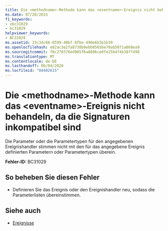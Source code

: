 ```yaml
---
title: Die <methodname>-Methode kann das <eventname>-Ereignis nicht behandeln, da die Signaturen inkompatibel sind
ms.date: 07/20/2015
f1_keywords:
- vbc31029
- bc31029
helpviewer_keywords:
- BC31029
ms.assetid: 33c3dc66-6599-40bf-8fbe-490e6b3e1b39
ms.openlocfilehash: e82ac3e2fa8738b9ebb8565be70ab5871a868ea9
ms.sourcegitcommit: f8c270376ed905f6a8896ce0fe25b4f4b38ff498
ms.translationtype: MT
ms.contentlocale: de-DE
ms.lasthandoff: 06/04/2020
ms.locfileid: "84402615"
---
```

# <a name="method-methodname-cannot-handle-event-eventname-because-they-do-not-have-the-same-signature"></a>Die \<methodname>-Methode kann das \<eventname>-Ereignis nicht behandeln, da die Signaturen inkompatibel sind
Die Parameter oder die Parametertypen für den angegebenen Ereignishandler stimmen nicht mit den für das angegebene Ereignis definierten Parametern oder Parametertypen überein.  
  
 **Fehler-ID:** BC31029  
  
## <a name="to-correct-this-error"></a>So beheben Sie diesen Fehler  
  
- Definieren Sie das Ereignis oder den Ereignishandler neu, sodass die Parameterlisten übereinstimmen.  
  
## <a name="see-also"></a>Siehe auch

- [Ereignisse](../programming-guide/language-features/events/index.md)
